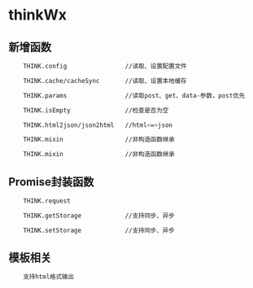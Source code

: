 # thinkWx
## 新增函数
```sh
	THINK.config                //读取、设置配置文件
```
```sh
	THINK.cache/cacheSync       //读取、设置本地缓存
```
```sh
	THINK.params                //读取post、get、data-参数，post优先
```
```sh
	THINK.isEmpty               //检查是否为空
```
```sh
	THINK.html2json/json2html   //html<=>json
```
```sh
	THINK.mixin                 //非构造函数继承
```
```sh
	THINK.mixin                 //非构造函数继承
```
## Promise封装函数
```sh
	THINK.request              
```
```sh
	THINK.getStorage            //支持同步、异步
```
```sh
	THINK.setStorage            //支持同步、异步  
```
## 模板相关
```sh
	支持html格式输出
```